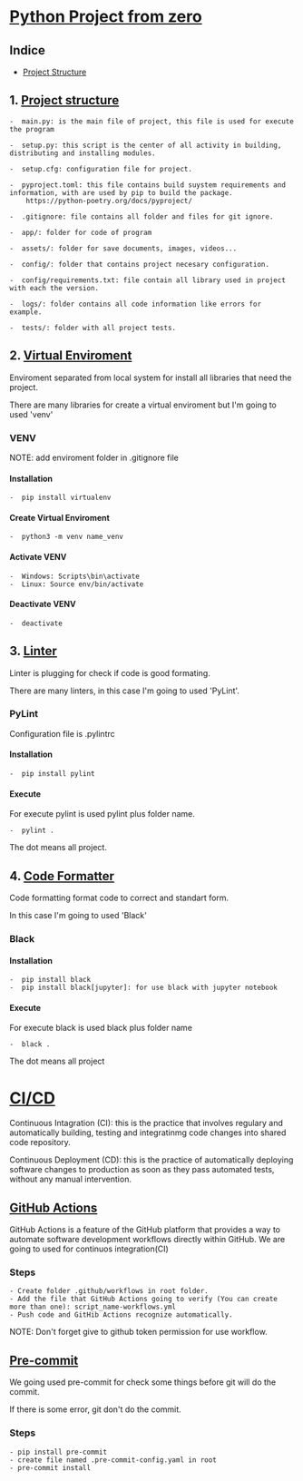 # **<ins>Python Project from zero</ins>**

## Indice
	
- [Project Structure](#Project-structure)

## 1. <ins>Project structure<ins>

	-  main.py: is the main file of project, this file is used for execute the program

	-  setup.py: this script is the center of all activity in building, distributing and installing modules.

	-  setup.cfg: configuration file for project.

	-  pyproject.toml: this file contains build suystem requirements and information, with are used by pip to build the package. 
		https://python-poetry.org/docs/pyproject/ 

	-  .gitignore: file contains all folder and files for git ignore.

	-  app/: folder for code of program
	
	-  assets/: folder for save documents, images, videos...
	
	-  config/: folder that contains project necesary configuration.

	-  config/requirements.txt: file contain all library used in project with each the version.

	-  logs/: folder contains all code information like errors for example.

	-  tests/: folder with all project tests.


## **2. <ins>Virtual Enviroment</ins>**

Enviroment separated from local system for install all libraries that need the project.

There are many libraries for create a virtual enviroment but I'm going to used 'venv'

### **VENV**

NOTE: add enviroment folder in .gitignore file


#### **Installation**

	-  pip install virtualenv

#### **Create Virtual Enviroment**

	-  python3 -m venv name_venv

#### **Activate VENV**
	
	-  Windows: Scripts\bin\activate
	-  Linux: Source env/bin/activate

#### **Deactivate VENV**

	-  deactivate

## **3. <ins>Linter</ins>**

Linter is plugging for check if code is good formating.

There are many linters, in this case I'm going to used 'PyLint'.

### **PyLint**

Configuration file is .pylintrc

#### **Installation**

	-  pip install pylint

#### **Execute**

For execute pylint is used pylint plus folder name.  

	-  pylint . 

The dot means all project.

## **4. <ins>Code Formatter</ins>**

Code formatting format code to correct and standart form.
 
In this case I'm going to used 'Black'

### **Black**

#### **Installation**

	-  pip install black
	-  pip install black[jupyter]: for use black with jupyter notebook

#### **Execute**

For execute black is used black plus folder name

	-  black .

The dot means all project

# **<ins>CI/CD</ins>**

Continuous Intagration (CI): this is the practice that involves regulary  and automatically building, testing and integratinmg code changes into shared code repository.

Continuous Deployment (CD): this is the practice of automatically deploying software changes to production as soon as they pass automated tests, without any manual intervention.

## **<ins>GitHub Actions</ins>**

GitHub Actions is a feature of the GitHub platform that provides a way to automate software development workflows directly within GitHub.
We are going to used for continuos integration(CI)

### **Steps**

	- Create folder .github/workflows in root folder.
	- Add the file that GitHub Actions going to verify (You can create more than one): script_name-workflows.yml
	- Push code and GitHib Actions recognize automatically.

NOTE: Don't forget give to github token permission for use workflow.

## **<ins>Pre-commit</ins>**

We going used pre-commit for check some things before git will do the commit.

If there is some error, git don't do the commit.

### **Steps**

	- pip install pre-commit
	- create file named .pre-commit-config.yaml in root
	- pre-commit install    

